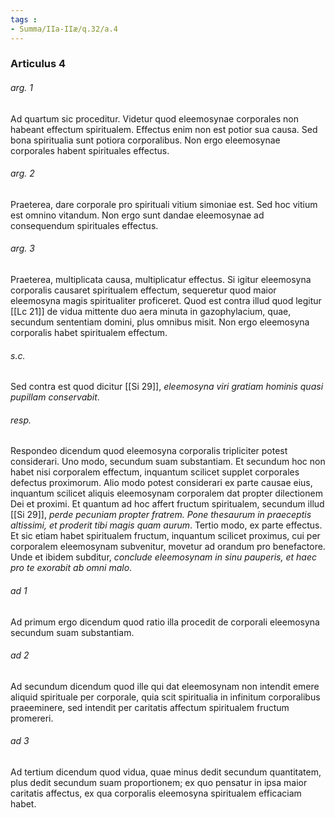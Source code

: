 ```yaml
---
tags : 
- Summa/IIa-IIæ/q.32/a.4
---
```


### Articulus 4

###### arg. 1
Ad quartum sic proceditur. Videtur quod eleemosynae corporales non habeant effectum spiritualem. Effectus enim non est potior sua causa. Sed bona spiritualia sunt potiora corporalibus. Non ergo eleemosynae corporales habent spirituales effectus.

###### arg. 2
Praeterea, dare corporale pro spirituali vitium simoniae est. Sed hoc vitium est omnino vitandum. Non ergo sunt dandae eleemosynae ad consequendum spirituales effectus.

###### arg. 3
Praeterea, multiplicata causa, multiplicatur effectus. Si igitur eleemosyna corporalis causaret spiritualem effectum, sequeretur quod maior eleemosyna magis spiritualiter proficeret. Quod est contra illud quod legitur [[Lc 21]] de vidua mittente duo aera minuta in gazophylacium, quae, secundum sententiam domini, plus omnibus misit. Non ergo eleemosyna corporalis habet spiritualem effectum.

###### s.c.
Sed contra est quod dicitur [[Si 29]], *eleemosyna viri gratiam hominis quasi pupillam conservabit*.

###### resp.
Respondeo dicendum quod eleemosyna corporalis tripliciter potest considerari. Uno modo, secundum suam substantiam. Et secundum hoc non habet nisi corporalem effectum, inquantum scilicet supplet corporales defectus proximorum. Alio modo potest considerari ex parte causae eius, inquantum scilicet aliquis eleemosynam corporalem dat propter dilectionem Dei et proximi. Et quantum ad hoc affert fructum spiritualem, secundum illud [[Si 29]], *perde pecuniam propter fratrem. Pone thesaurum in praeceptis altissimi, et proderit tibi magis quam aurum*. Tertio modo, ex parte effectus. Et sic etiam habet spiritualem fructum, inquantum scilicet proximus, cui per corporalem eleemosynam subvenitur, movetur ad orandum pro benefactore. Unde et ibidem subditur, *conclude eleemosynam in sinu pauperis, et haec pro te exorabit ab omni malo*.

###### ad 1
Ad primum ergo dicendum quod ratio illa procedit de corporali eleemosyna secundum suam substantiam.

###### ad 2
Ad secundum dicendum quod ille qui dat eleemosynam non intendit emere aliquid spirituale per corporale, quia scit spiritualia in infinitum corporalibus praeeminere, sed intendit per caritatis affectum spiritualem fructum promereri.

###### ad 3
Ad tertium dicendum quod vidua, quae minus dedit secundum quantitatem, plus dedit secundum suam proportionem; ex quo pensatur in ipsa maior caritatis affectus, ex qua corporalis eleemosyna spiritualem efficaciam habet.

